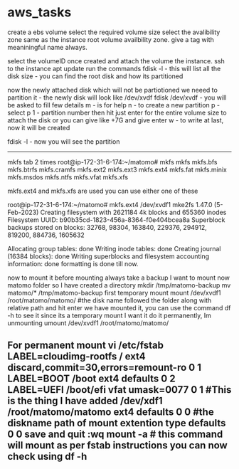 # aws_tasks

create a ebs volume
select the required volume size
select the avalibility zone same as the instance root volume availbility zone.
give a tag with meaniningful name always.

select the volumeID once created and attach the volume the instance.
ssh to the instance
apt update
run the commands fdisk -l - this will list all the disk size - you can find the root disk and how its partitioned

now the newly attached disk which will not be partiotioned we neeed to partition it - the newly disk will look like /dev/xvdf
fdisk /dev/xvdf - you will be asked to fill few details
m - is for help
n - to create a new partition
p - select p 
1 - partition number
then hit just enter for the entire volume size to attach the disk or you can give like +7G and give enter
w - to write at last, now it will be created 

fdisk -l - now you will see the partition
____________
mkfs tab 2 times
root@ip-172-31-6-174:~/matomo# mkfs
mkfs         mkfs.bfs     mkfs.btrfs   mkfs.cramfs  mkfs.ext2    mkfs.ext3    mkfs.ext4    mkfs.fat     mkfs.minix   mkfs.msdos   mkfs.ntfs    mkfs.vfat    mkfs.xfs

mkfs.ext4 and mkfs.xfs are used
you can use either one of these

root@ip-172-31-6-174:~/matomo# mkfs.ext4 /dev/xvdf1
mke2fs 1.47.0 (5-Feb-2023)
Creating filesystem with 2621184 4k blocks and 655360 inodes
Filesystem UUID: b90b35cd-1823-456a-8364-f0e404bcea8a
Superblock backups stored on blocks:
        32768, 98304, 163840, 229376, 294912, 819200, 884736, 1605632

Allocating group tables: done
Writing inode tables: done
Creating journal (16384 blocks): done
Writing superblocks and filesystem accounting information: done
formatting is done till now.

now to mount it
before mounting always take a backup 
I want to mount now matomo folder
so I have created a directory 
mkdir /tmp/matomo-backup
mv matomo/* /tmp/matomo-backup
first temporary mount 
mount /dev/xvdf1 /root/matomo/matomo/  #the disk name followed the folder along with relative path and hit enter
we have mounted it, you can use the command df -h to see it
since its a temporary mount I want it do it permanently, Im unmounting
umount /dev/xvdf1 /root/matomo/matomo/

For permanent mount
vi /etc/fstab
LABEL=cloudimg-rootfs   /        ext4   discard,commit=30,errors=remount-ro     0 1
LABEL=BOOT      /boot   ext4    defaults        0 2
LABEL=UEFI      /boot/efi       vfat    umask=0077      0 1
#This is the thing I have added
/dev/xdf1       /root/matomo/matomo     ext4    defaults 0 0
#the diskname   path of mount           extention type defaults 0 0
save and quit :wq
mount -a # this command will mount as per fstab instructions
you can now  check using df -h
---------



